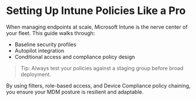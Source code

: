 # Setting Up Intune Policies Like a Pro

When managing endpoints at scale, Microsoft Intune is the nerve center of your fleet. This guide walks through:

- Baseline security profiles
- Autopilot integration
- Conditional access and compliance policy design

> Tip: Always test your policies against a staging group before broad deployment.

By using filters, role-based access, and Device Compliance policy chaining, you ensure your MDM posture is resilient and adaptable.